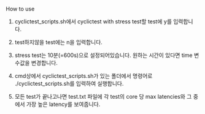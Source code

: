 
How to use
  
1. cyclictest_scripts.sh에서 cyclictest with stress test할 test에 y를 입력합니다.
  
2. test하지않을 test에는 n을 입력합니다.

3. stress test는 10분(=600s)으로 설정되어있습니다. 원하는 시간이 있다면 time 변수값을 변경합니다.

4. cmd상에서 cyclictest_scripts.sh가 있는 폴더에서 명령어로 ./cyclictest_scripts.sh를 입력하여 실행합니다.

5. 모든 test가 끝나고나면 test.txt 파일에 각 test의 core 당 max latencies와 그 중에서 가장 높은 latency를 보여줍니다.
